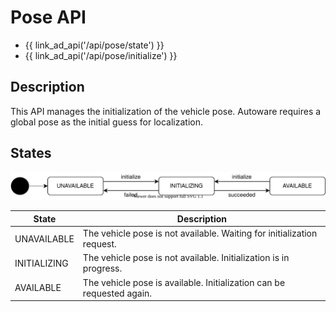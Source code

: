 # Pose API

- {{ link_ad_api('/api/pose/state') }}
- {{ link_ad_api('/api/pose/initialize') }}

## Description

This API manages the initialization of the vehicle pose. Autoware requires a global pose as the initial guess for localization.

## States

![pose-reset-state](./state.drawio.svg)

| State        | Description                                                            |
| ------------ | ---------------------------------------------------------------------- |
| UNAVAILABLE  | The vehicle pose is not available. Waiting for initialization request. |
| INITIALIZING | The vehicle pose is not available. Initialization is in progress.      |
| AVAILABLE    | The vehicle pose is available. Initialization can be requested again.  |

